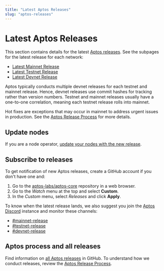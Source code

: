 ```yaml
---
title: "Latest Aptos Releases"
slug: "aptos-releases"
---
```


# Latest Aptos Releases

This section contains details for the latest [Aptos releases](https://github.com/aptos-labs/aptos-core/releases). See the subpages for the latest release for each network:

* [Latest Mainnet Release](./mainnet-release.md)
* [Latest Testnet Release](./testnet-release.md)
* [Latest Devnet Release](./devnet-release.md)

Aptos typically conducts multiple devnet releases for each testnet and mainnet release. Hence, devnet releases use commit hashes for tracking rather than version numbers. Testnet and mainnet releases usually have a one-to-one correlation, meaning each testnet release rolls into mainnet.

Hot fixes are exceptions that may occur in mainnet to address urgent issues in production. See the [Aptos Release Process](https://github.com/aptos-labs/aptos-core/blob/main/RELEASE.md) for more details.

## Update nodes

If you are a node operator, [update your nodes with the new release](../nodes/full-node/update-fullnode-with-new-releases.md).

## Subscribe to releases

To get notification of new Aptos releases, create a GitHub account if you don't have one and:

1. Go to the [aptos-labs/aptos-core](https://github.com/aptos-labs/aptos-core) repository in a web browser.
1. Go to the *Watch* menu at the top and select **Custom**.
1. In the *Custom* menu, select *Releases* and click **Apply**.

To know when the latest release lands, we also suggest you join the [Aptos Discord](https://discord.gg/aptoslabs) instance and monitor these channels:

* [#mainnet-release](https://discord.com/channels/945856774056083548/1042502400507916349)
* [#testnet-release](https://discord.com/channels/945856774056083548/1025614160555413545)
* [#devnet-release](https://discord.com/channels/945856774056083548/956692649430093904)


## Aptos process and all releases

Find information on [all Aptos releases](https://github.com/aptos-labs/aptos-core/releases) in GitHub. To understand how we conduct releases, review the [Aptos Release Process](https://github.com/aptos-labs/aptos-core/blob/main/RELEASE.md).